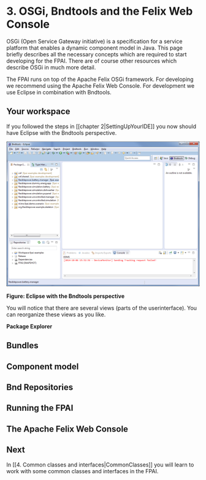 # 3. OSGi, Bndtools and the Felix Web Console
OSGi (Open Service Gateway initiative) is a specification for a service platform that enables a dynamic component model in Java. This page briefly describes all the necessary concepts which are required to start developing for the FPAI. There are of course other resources which describe OSGi in much more detail.

The FPAI runs on top of the Apache Felix OSGi framework. For developing we recommend using the Apache Felix Web Console. For development we use Eclipse in combination with Bndtools.

## Your workspace
If you followed the steps in [[chapter 2|SettingUpYourIDE]] you now should have Eclipse with the Bndtools perspective.

![](workspace.png)

**Figure: Eclipse with the Bndtools perspective**

You will notice that there are several views (parts of the userinterface). You can reorganize these views as you like.

**Package Explorer**  


## Bundles

## Component model

## Bnd Repositories

## Running the FPAI

## The Apache Felix Web Console

## Next
In [[4. Common classes and interfaces|CommonClasses]] you will learn to work with some common classes and interfaces in the FPAI.